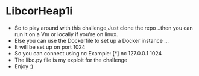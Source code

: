 # LibcorHeap1i

- So to play around with this challenge,Just clone the repo ..then you can run it on a Vm or locally if you're on  linux.
- Else you can use the Dockerfile to set up a Docker instance ...
- It will be set up on port 1024
- So you can connect using nc Example:
[*] nc 127.0.0.1 1024
- The libc.py file is my exploit for the challenge
- Enjoy :) 
